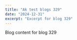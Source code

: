 ```yaml
---
title: "Ak test blogs 329"
date: "2024-12-31"
excerpt: "Excerpt for blog 329"
---
```


Blog content for blog 329